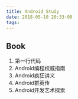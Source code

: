 ```yaml
---
title: Android Study
date: 2018-05-10 20:33:00
tags:
---
```


## Book
1. 第一行代码
2. Android编程权威指南
3. Android疯狂讲义
4. Android群英传
5. Android开发艺术探索


